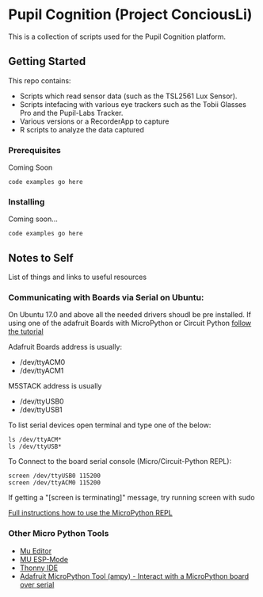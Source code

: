 # Pupil Cognition (Project ConciousLi)

This is a collection of scripts used for the Pupil Cognition platform.

## Getting Started

This repo contains:
* Scripts which read sensor data (such as the TSL2561 Lux Sensor).
* Scripts intefacing with various eye trackers such as the Tobii Glasses Pro and the Pupil-Labs Tracker.
* Various versions or a RecorderApp to capture 
* R scripts to analyze the data captured 



### Prerequisites

Coming Soon

```
code examples go here
```

### Installing

Coming soon...

```
code examples go here
```


## Notes to Self

List of things and links to useful resources

### Communicating with Boards via Serial on Ubuntu:

On Ubuntu 17.0 and above all the needed drivers shoudl be pre installed.
If using one of the adafruit Boards with MicroPython or Circuit Python [follow the tutorial](https://learn.adafruit.com/welcome-to-circuitpython/advanced-serial-console-on-mac-and-linux)

Adafruit Boards address is usually:
* /dev/ttyACM0
* /dev/ttyACM1

M5STACK address is usually
* /dev/ttyUSB0
* /dev/ttyUSB1

To list serial devices open terminal and type one of the below:

```
ls /dev/ttyACM*
ls /dev/ttyUSB*
```

To Connect to the board serial console (Micro/Circuit-Python REPL):
```
screen /dev/ttyUSB0 115200
screen /dev/ttyACM0 115200
```

If getting a "[screen is terminating]" message, try running screen with sudo

[Full instructions how to use the MicroPython REPL](http://docs.micropython.org/en/latest/esp8266/tutorial/repl.html#repl-over-the-serial-port)

### Other Micro Python Tools
+ [Mu Editor](https://github.com/mu-editor/mu)
+ [MU ESP-Mode](https://github.com/dybber/mu/tree/esp-mode)
+ [Thonny IDE](https://bitbucket.org/plas/thonny/wiki/MicroPython)
+ [Adafruit MicroPython Tool (ampy) - Interact with a MicroPython board over serial](https://github.com/adafruit/ampy)

